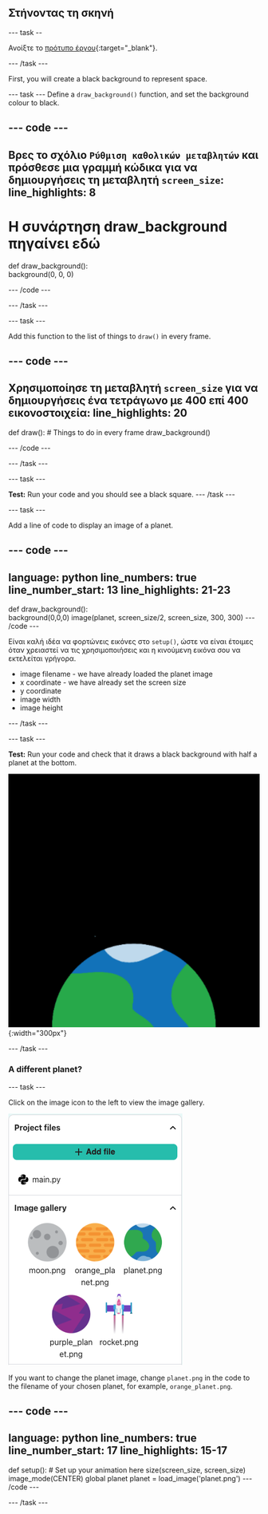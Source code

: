 ## Στήνοντας τη σκηνή

--- task --

Ανοίξτε το [πρότυπο έργου](https://trinket.io/python/c7454ed7a8){:target="_blank"}.

--- /task ---

First, you will create a black background to represent space.

--- task --- Define a `draw_background()` function, and set the background colour to black.

--- code ---
---
Βρες το σχόλιο `Ρύθμιση καθολικών μεταβλητών` και πρόσθεσε μια γραμμή κώδικα για να δημιουργήσεις τη μεταβλητή `screen_size`:
line_highlights: 8
---

# Η συνάρτηση draw_background πηγαίνει εδώ
def draw_background():   
background(0, 0, 0)

--- /code ---

--- /task ---

--- task ---

Add this function to the list of things to `draw()` in every frame.

--- code ---
---
Χρησιμοποίησε τη μεταβλητή `screen_size` για να δημιουργήσεις ένα τετράγωνο με 400 επί 400 εικονοστοιχεία:
line_highlights: 20
---

def draw(): # Things to do in every frame draw_background()

--- /code ---

--- /task ---

--- task ---

**Test:** Run your code and you should see a black square. --- /task ---



--- task ---

Add a line of code to display an image of a planet.

--- code ---
---
language: python line_numbers: true line_number_start: 13
line_highlights: 21-23
---
def draw_background():  
background(0,0,0) image(planet, screen_size/2, screen_size, 300, 300) --- /code ---

Είναι καλή ιδέα να φορτώνεις εικόνες στο `setup()`, ώστε να είναι έτοιμες όταν χρειαστεί να τις χρησιμοποιήσεις και η κινούμενη εικόνα σου να εκτελείται γρήγορα.

- image filename - we have already loaded the planet image
- x coordinate - we have already set the screen size
- y coordinate
- image width
- image height

--- /task ---

--- task ---

**Test:** Run your code and check that it draws a black background with half a planet at the bottom.

![A planet against a black background.](images/step_2.png){:width="300px"}

--- /task ---

### A different planet?

--- task ---

Click on the image icon to the left to view the image gallery.

![Choose a different planet](images/image_gallery.png)

If you want to change the planet image, change `planet.png` in the code to the filename of your chosen planet, for example, `orange_planet.png`.

--- code ---
---
language: python line_numbers: true line_number_start: 17
line_highlights: 15-17
---
def setup(): # Set up your animation here size(screen_size, screen_size) image_mode(CENTER) global planet planet = load_image('planet.png') --- /code ---

--- /task ---

